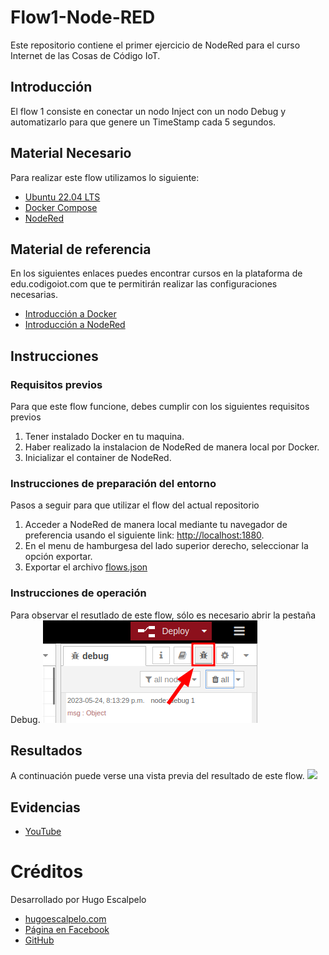 # Flow1-Node-RED
Este repositorio contiene el primer ejercicio de NodeRed para el curso Internet de las Cosas de Código IoT.

## Introducción
El flow 1 consiste en conectar un nodo Inject con un nodo Debug y automatizarlo para que genere un TimeStamp cada 5 segundos.

## Material Necesario
Para realizar este flow utilizamos lo siguiente:
- [Ubuntu 22.04 LTS](https://ubuntu.com/download/desktop)
- [Docker Compose](https://docs.docker.com/compose/)
- [NodeRed](https://nodered.org/docs/getting-started/local)

## Material de referencia
En los siguientes enlaces puedes encontrar cursos en la plataforma de edu.codigoiot.com que te permitirán realizar las configuraciones necesarias.
- [Introducción a Docker](https://edu.codigoiot.com/course/view.php?id=996)
- [Introducción a NodeRed](https://edu.codigoiot.com/enrol/index.php?id=278)

## Instrucciones
### Requisitos previos
Para que este flow funcione, debes cumplir con los siguientes requisitos previos
1. Tener instalado Docker en tu maquina.
2. Haber realizado la instalacion de NodeRed de manera local por Docker.
3. Inicializar el container de NodeRed.

### Instrucciones de preparación del entorno
Pasos a seguir para que utilizar el flow del actual repositorio
1. Acceder a NodeRed de manera local mediante tu navegador de preferencia usando el siguiente link: [http://localhost:1880](http://localhost:1880).
2. En el menu de hamburgesa del lado superior derecho, seleccionar la opción exportar.
3. Exportar el archivo [flows.json](https://github.com/Leo-Noriega/Flow1-Node-RED/blob/main/Node-RED/flows.json)

### Instrucciones de operación
Para observar el resutlado de este flow, sólo es necesario abrir la pestaña Debug.
![](Images/debug.png)

## Resultados
A continuación puede verse una vista previa del resultado de este flow.
![](https://github.com/hugoescalpelo/flow1-g10/blob/main/Captura%20de%20pantalla%20del%20flow%201.png?raw=true)

## Evidencias
- [YouTube](https://youtu.be/8U-K6bgMQwE)

# Créditos
Desarrollado por Hugo Escalpelo
- [hugoescalpelo.com](https://hugoescalpelo.com/)
- [Página en Facebook](https://www.facebook.com/Hugo-Escalpelo-Profesional-337708683840136)
- [GitHub](https://github.com/hugoescalpelo)
